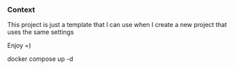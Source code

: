 ### Context

This project is just a template that I can use when I create a new project that uses the same settings

Enjoy =)

docker compose up -d
